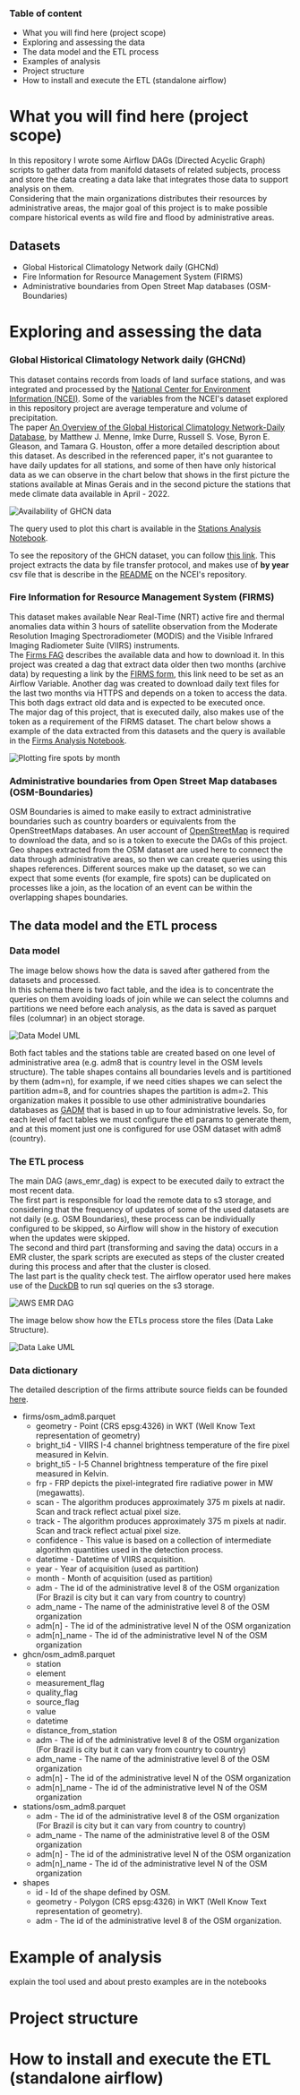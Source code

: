 ### Table of content

- What you will find here (project scope)
- Exploring and assessing the data 
- The data model and the ETL process
- Examples of analysis
- Project structure
- How to install and execute the ETL (standalone airflow)

# What you will find here (project scope)

In this repository I wrote some Airflow DAGs (Directed Acyclic Graph) scripts to gather data from manifold datasets of related subjects, process and store the data creating a data lake that integrates those data to support analysis on them. \
Considering that the main organizations distributes their resources by administrative areas, the major goal of this project is to make possible compare historical events as wild fire and flood by administrative areas.


## Datasets

- Global Historical Climatology Network daily (GHCNd)
- Fire Information for Resource Management System (FIRMS)
- Administrative boundaries from Open Street Map databases (OSM-Boundaries)

# Exploring and assessing the data

### Global Historical Climatology Network daily (GHCNd)

This dataset contains records from loads of land surface stations, and was integrated and processed by the [National Center for Environment Information (NCEI)](https://www.ncei.noaa.gov/). Some of the variables from the NCEI's dataset explored in this repository project are average temperature and volume of precipitation. \
The paper [An Overview of the Global Historical Climatology Network-Daily Database](https://www1.ncdc.noaa.gov/pub/data/ghcn/daily/papers/menne-etal2012.pdf), by Matthew J. Menne, Imke Durre, Russell S. Vose, Byron E. Gleason, and Tamara G. Houston, offer a more detailed description about this dataset. As described in the referenced paper, it's not guarantee to have daily updates for all stations, and some of then have only historical data as we can observe in the chart below that shows in the first picture the stations available at Minas Gerais and in the second picture the stations that mede climate data available in April - 2022.  

![Availability of GHCN data](docs/images/charts/BRA_MG/availability_of_ghcn_data/2022_Belo%20Horizonte.svg "Availability of GHCN data")

The query used to plot this chart is available in the [Stations Analysis Notebook](https://github.com/dutrajardim/fire-information/blob/main/notebooks/stations_analysis.ipynb).

To see the repository of the GHCN dataset, you can follow [this link](https://www1.ncdc.noaa.gov/pub/data/ghcn/daily/). This project extracts the data by file transfer protocol, and makes use of **by year** csv file that is describe in the [README](https://www1.ncdc.noaa.gov/pub/data/ghcn/daily/by_year/readme-by_year.txt) on the NCEI's repository.  

### Fire Information for Resource Management System (FIRMS)

This dataset makes available Near Real-Time (NRT) active fire and thermal anomalies data within 3 hours of satellite observation from the Moderate Resolution Imaging Spectroradiometer (MODIS) and the Visible Infrared Imaging Radiometer Suite (VIIRS) instruments. \
The [Firms FAG](https://earthdata.nasa.gov/faq/firms-faq#ed-user-guides) describes the available data and how to download it. In this project was created a dag that extract data older then two months (archive data) by requesting a link by the [FIRMS form](https://firms.modaps.eosdis.nasa.gov/download/create.php), this link need to be set as an Airflow Variable. Another dag was created to download daily text files for the last two months via HTTPS and depends on a token to access the data. This both dags extract old data and is expected to be executed once. \
The major dag of this project, that is executed daily, also makes use of the token as a requirement of the FIRMS dataset.
The chart below shows a example of the data extracted from this datasets and the query is available in the [Firms Analysis Notebook](https://github.com/dutrajardim/fire-information/blob/main/notebooks/firms_analysis.ipynb).

![Plotting fire spots by month](docs/images/charts/BRA_MG/plotting_fire_spots/year_2021/month_12.svg "Plotting fire spots by month")

### Administrative boundaries from Open Street Map databases (OSM-Boundaries)

OSM Boundaries is aimed to make easily to extract administrative boundaries such as country boarders or equivalents from the OpenStreetMaps databases. An user account of [OpenStreetMap](https://www.openstreetmap.org/user/new) is required to download the data, and so is a token to execute the DAGs of this project. Geo shapes extracted from the OSM dataset are used here to connect the data through administrative areas, so then we can create queries using this shapes references.
Different sources make up the dataset, so we can expect that some events (for example, fire spots) can be duplicated on processes like a join, as the location of an event can be within the overlapping shapes boundaries.

## The data model and the ETL process

### Data model

The image below shows how the data is saved after gathered from the datasets and processed. \
In this schema there is two fact table, and the idea is to concentrate the queries on them avoiding loads of join while we can select the columns and partitions we need before each analysis, as the data is saved as parquet files (columnar) in an object storage.

![Data Model UML](docs/images/umls/tables_uml.png "Data Model UML")

Both fact tables and the stations table are created based on one level of administrative area (e.g. adm8 that is country level in the OSM levels structure). The table shapes contains all boundaries levels and is partitioned by them (adm=n), for example, if we need cities shapes we can select the partition adm=8, and for countries shapes the partition is adm=2. This organization makes it possible to use other administrative boundaries databases as [GADM](https://gadm.org/) that is based in up to four administrative levels. So, for each level of fact tables we must configure the etl params to generate them, and at this moment just one is configured for use OSM dataset with adm8 (country).

### The ETL process

The main DAG (aws_emr_dag) is expect to be executed daily to extract the most recent data. \
The first part is responsible for load the remote data to s3 storage, and considering that the frequency of updates of some of the used datasets are not daily (e.g. OSM Boundaries), these process can be individually configured to be skipped, so Airflow will show in the history of execution when the updates were skipped. \
The second and third part (transforming and saving the data) occurs in a EMR cluster, the spark scripts are executed as steps of the cluster created during this process and after that the cluster is closed. \
The last part is the quality check test. The airflow operator used here makes use of the [DuckDB](https://duckdb.org/) to run sql queries on the s3 storage.

![AWS EMR DAG](docs/images/charts/../dags/aws_emr_dag.svg "AWS EMR DAG")

The image below show how the ETLs process store the files (Data Lake Structure).

![Data Lake UML](docs/images/umls/s3_uml.png "Data Lake UML")

### Data dictionary

The detailed description of the firms attribute source fields can be founded [here](https://earthdata.nasa.gov/earth-observation-data/near-real-time/firms/v1-vnp14imgt#ed-viirs-375m-attributes).

- firms/osm_adm8.parquet
  - geometry - Point (CRS epsg:4326) in WKT (Well Know Text representation of geometry)
  - bright_ti4 - VIIRS I-4 channel brightness temperature of the fire pixel measured in Kelvin.
  - bright_ti5 - I-5 Channel brightness temperature of the fire pixel measured in Kelvin.
  - frp - FRP depicts the pixel-integrated fire radiative power in MW (megawatts).
  - scan - The algorithm produces approximately 375 m pixels at nadir. Scan and track reflect actual pixel size.
  - track - The algorithm produces approximately 375 m pixels at nadir. Scan and track reflect actual pixel size.
  - confidence - This value is based on a collection of intermediate algorithm quantities used in the detection process.
  - datetime - Datetime of VIIRS acquisition.
  - year - Year of acquisition (used as partition)
  - month - Month of acquisition (used as partition)
  - adm - The id of the administrative level 8 of the OSM organization (For Brazil is city but it can vary from country to country)
  - adm_name - The name of the administrative level 8 of the OSM organization 
  - adm[n] - The id of the administrative level N of the OSM organization
  - adm[n]_name - The id of the administrative level N of the OSM organization
- ghcn/osm_adm8.parquet
  - station
  - element
  - measurement_flag
  - quality_flag
  - source_flag
  - value
  - datetime
  - distance_from_station
  - adm - The id of the administrative level 8 of the OSM organization (For Brazil is city but it can vary from country to country)
  - adm_name - The name of the administrative level 8 of the OSM organization 
  - adm[n] - The id of the administrative level N of the OSM organization
  - adm[n]_name - The id of the administrative level N of the OSM organization
- stations/osm_adm8.parquet
  - adm - The id of the administrative level 8 of the OSM organization (For Brazil is city but it can vary from country to country)
  - adm_name - The name of the administrative level 8 of the OSM organization 
  - adm[n] - The id of the administrative level N of the OSM organization
  - adm[n]_name - The id of the administrative level N of the OSM organization
- shapes
  - id - Id of the shape defined by OSM.
  - geometry - Polygon (CRS epsg:4326) in WKT (Well Know Text representation of geometry).
  - adm - The id of the administrative level 8 of the OSM organization.

# Example of analysis

explain the tool used and about presto
examples are in the notebooks

# Project structure

# How to install and execute the ETL (standalone airflow)